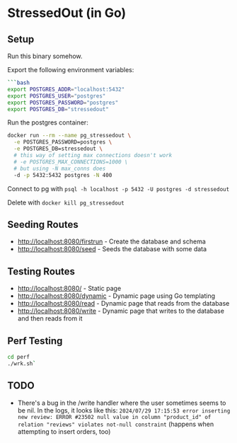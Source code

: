 # StressedOut (in Go)

## Setup

Run this binary somehow.

Export the following environment variables:

```bash
```bash
export POSTGRES_ADDR="localhost:5432"
export POSTGRES_USER="postgres"
export POSTGRES_PASSWORD="postgres"
export POSTGRES_DB="stressedout"
```

Run the postgres container:

```bash
docker run --rm --name pg_stressedout \
  -e POSTGRES_PASSWORD=postgres \
  -e POSTGRES_DB=stressedout \
  # this way of setting max connections doesn't work
  # -e POSTGRES_MAX_CONNECTIONS=1000 \
  # but using -N max_conns does
  -d -p 5432:5432 postgres -N 400
```

Connect to pg with `psql -h localhost -p 5432 -U postgres -d stressedout`

Delete with `docker kill pg_stressedout`

## Seeding Routes

- <http://localhost:8080/firstrun> - Create the database and schema
- <http://localhost:8080/seed> - Seeds the database with some data

## Testing Routes

- <http://localhost:8080/> - Static page
- <http://localhost:8080/dynamic> - Dynamic page using Go templating
- <http://localhost:8080/read> - Dynamic page that reads from the database
- <http://localhost:8080/write> - Dynamic page that writes to the database and then reads from it

## Perf Testing

```bash
cd perf
./wrk.sh`
```

## TODO

- There's a bug in the /write handler where the user sometimes seems to be nil. In the logs, it looks like this: `2024/07/29 17:15:53 error inserting new review: ERROR #23502 null value in column "product_id" of relation "reviews" violates not-null constraint` (happens when attempting to insert orders, too)
